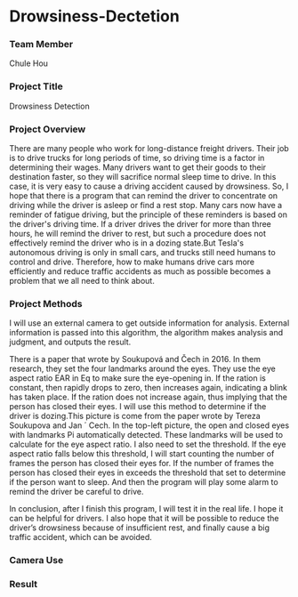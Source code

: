 # Drowsiness-Dectetion
<h3>Team Member</h3>
Chule Hou
<h3>Project Title</h3>
Drowsiness Detection
<h3>Project Overview</h3>
<p>There are many people who work for long-distance freight drivers. Their job is to drive trucks for long periods of time, 
so driving time is a factor in determining their wages. Many drivers want to get their goods to their destination faster, 
so they will sacrifice normal sleep time to drive. In this case, it is very easy to cause a driving accident caused by drowsiness. 
So, I hope that there is a program that can remind the driver to concentrate on driving while the driver is asleep or find a rest stop. 
Many cars now have a reminder of fatigue driving, but the principle of these reminders is based on the driver's driving time. 
If a driver drives the driver for more than three hours, he will remind the driver to rest, but such a procedure does not effectively 
remind the driver who is in a dozing state.But Tesla's autonomous driving is only in small cars, and trucks still need humans to 
control and drive. Therefore, how to make humans drive cars more efficiently and reduce traffic accidents as much as possible becomes 
a problem that we all need to think about.</p>
<h3>Project Methods</h3>
<p>I will use an external camera to get outside information for analysis. External information is passed into this algorithm, 
the algorithm makes analysis and judgment, and outputs the result.</p>
<p>There is a paper that wrote by Soukupová and Čech in 2016.  In them research, they set the four landmarks around the eyes. They use the eye aspect ratio EAR in Eq to make sure the eye-opening in. If the ration is constant, then rapidly drops to zero, then increases again, indicating a blink has taken place. If the ration does not increase again, thus implying that the person has closed their eyes. I will use this method to determine if the driver is dozing.This picture is come from the paper wrote by Tereza Soukupova and Jan ´ Cech. In the top-left picture, the open and closed eyes with landmarks Pi automatically detected. These landmarks will be used to calculate for the eye aspect ratio. I also need to set the threshold.
If the eye aspect ratio falls below this threshold, I will start counting the number of frames the person has closed their eyes for. 
If the number of frames the person has closed their eyes in exceeds the threshold that set to determine if the person want to sleep. 
And then the program will play some alarm to remind the driver be careful to drive.</p>
<p>In conclusion, after I finish this program, I will test it in the real life. 
I hope it can be helpful for drivers. I also hope that it will be possible to reduce the driver’s 
drowsiness because of insufficient rest, and finally cause a big traffic accident, which can be avoided.</p>
<h3>Camera Use</h3>
<h3>Result</h3>
